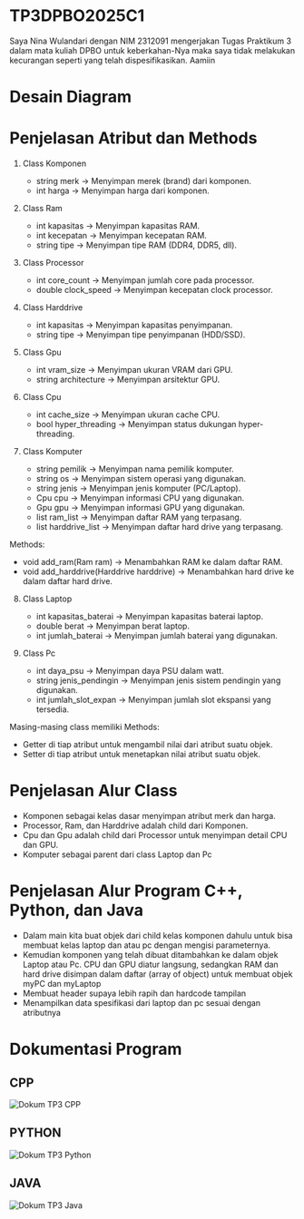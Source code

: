 # TP3DPBO2025C1

Saya Nina Wulandari dengan NIM 2312091 mengerjakan Tugas Praktikum 3 dalam mata kuliah DPBO untuk keberkahan-Nya maka saya tidak melakukan kecurangan seperti yang telah dispesifikasikan. Aamiin

# Desain Diagram



# Penjelasan Atribut dan Methods
1. Class Komponen
   * string merk → Menyimpan merek (brand) dari komponen.
   * int harga → Menyimpan harga dari komponen.
     
2. Class Ram
   * int kapasitas → Menyimpan kapasitas RAM.
   * int kecepatan → Menyimpan kecepatan RAM.
   * string tipe → Menyimpan tipe RAM (DDR4, DDR5, dll).
     
3. Class Processor
   * int core_count → Menyimpan jumlah core pada processor.
   * double clock_speed → Menyimpan kecepatan clock processor.
     
4. Class Harddrive
   * int kapasitas → Menyimpan kapasitas penyimpanan.
   * string tipe → Menyimpan tipe penyimpanan (HDD/SSD).
     
5. Class Gpu
   * int vram_size → Menyimpan ukuran VRAM dari GPU.
   * string architecture → Menyimpan arsitektur GPU.
     
6. Class Cpu
   * int cache_size → Menyimpan ukuran cache CPU.
   * bool hyper_threading → Menyimpan status dukungan hyper-threading.
     
7. Class Komputer
   * string pemilik → Menyimpan nama pemilik komputer.
   * string os → Menyimpan sistem operasi yang digunakan.
   * string jenis → Menyimpan jenis komputer (PC/Laptop).
   * Cpu cpu → Menyimpan informasi CPU yang digunakan.
   * Gpu gpu → Menyimpan informasi GPU yang digunakan.
   * list<Ram> ram_list → Menyimpan daftar RAM yang terpasang.
   * list<Harddrive> harddrive_list → Menyimpan daftar hard drive yang terpasang.
     
  Methods:
  * void add_ram(Ram ram) → Menambahkan RAM ke dalam daftar RAM.
  * void add_harddrive(Harddrive harddrive) → Menambahkan hard drive ke dalam daftar hard
    drive.
    
8. Class Laptop
   * int kapasitas_baterai → Menyimpan kapasitas baterai laptop.
   * double berat → Menyimpan berat laptop.
   * int jumlah_baterai → Menyimpan jumlah baterai yang digunakan.
     
9. Class Pc
   * int daya_psu → Menyimpan daya PSU dalam watt.
   * string jenis_pendingin → Menyimpan jenis sistem pendingin yang digunakan.
   * int jumlah_slot_expan → Menyimpan jumlah slot ekspansi yang tersedia.
     
Masing-masing class memiliki Methods:
* Getter di tiap atribut untuk mengambil nilai dari atribut suatu objek.
* Setter di tiap atribut untuk menetapkan nilai atribut suatu objek.


# Penjelasan Alur Class
* Komponen sebagai kelas dasar menyimpan atribut merk dan harga.
* Processor, Ram, dan Harddrive adalah child dari Komponen.
* Cpu dan Gpu adalah child dari Processor untuk menyimpan detail CPU dan GPU.
* Komputer sebagai parent dari class Laptop dan Pc


# Penjelasan Alur Program C++, Python, dan Java
* Dalam main kita buat objek dari child kelas komponen dahulu untuk bisa membuat kelas laptop dan atau pc dengan mengisi parameternya.
* Kemudian komponen yang telah dibuat ditambahkan ke dalam objek Laptop atau Pc. CPU dan GPU diatur langsung, sedangkan RAM dan hard drive disimpan dalam daftar (array of object) untuk membuat objek myPC dan myLaptop
* Membuat header supaya lebih rapih dan hardcode tampilan
* Menampilkan data spesifikasi dari laptop dan pc sesuai dengan atributnya


# Dokumentasi Program
## CPP
![Dokum TP3 CPP](https://github.com/user-attachments/assets/c651218f-16c6-415a-8f0e-13612488c5f7)

## PYTHON
![Dokum TP3 Python](https://github.com/user-attachments/assets/d9180bb6-696e-48fd-a96f-60392049a5c9)

## JAVA
![Dokum TP3 Java](https://github.com/user-attachments/assets/a2c6b963-50ad-4877-a697-7aeeb7b347db)
